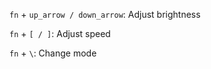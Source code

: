 `fn` + `up_arrow / down_arrow`: Adjust brightness

`fn` + `[ / ]`: Adjust speed

`fn` + `\`: Change mode